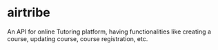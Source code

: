 # airtribe
An API for online Tutoring platform, having functionalities like creating a course, updating course, course registration, etc.
